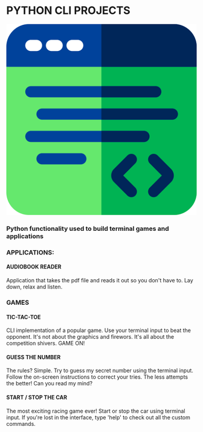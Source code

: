# PYTHON CLI PROJECTS

!["Terminal"](terminal.png "Terminal")

### Python functionality used to build terminal games and applications

### APPLICATIONS:
#### AUDIOBOOK READER
Application that takes the pdf file and reads it out so you don't have to.
Lay down, relax and listen.

### GAMES
#### TIC-TAC-TOE
CLI implementation of a popular game.
Use your terminal input to beat the opponent.
It's not about the graphics and firewors. It's all about the competition shivers.
GAME ON!

#### GUESS THE NUMBER
The rules? Simple.
Try to guess my secret number using the terminal input. Follow the on-screen instructions to correct your tries. The less attempts the better!
Can you read my mind?

#### START / STOP THE CAR
The most exciting racing game ever!
Start or stop the car using terminal input.
If you're lost in the interface, type 'help' to check out all the custom commands.
